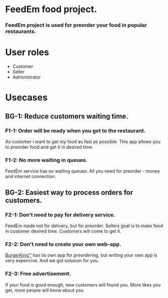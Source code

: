 <h1 align="left">
   FeedEm food project.
</h1>

### FeedEm project is used for preorder your food in popular restaurants.

# User roles

* Customer
* Seller
* Administrator

# Usecases

## BG-1: Reduce customers waiting time.

### F1-1: Order will be ready when you get to the restaurant.

As customer i want to get my food as fast as possible.
This app allows you to preorder food and get it in desired time.

### F1-2: No more waiting in queues.

FeedEm service has *no* waiting queues. 
All you need for preorder - money and internet connection.

## BG-2: Easiest way to process orders for customers.

### F2-1: Don't need to pay for delivery service.

FeedEm made not for delivery, but for preorder.
Sellers goal is to make food in customer desired time. 
Customers will come to get it.

### F2-2: Don't need to create your own web-app.

<a href="https://www.bk.com">BurgerKing™</a> has its own app for preordering,
but writing your own app is very expencive.
And we got solusion for you.

### F2-3: Free advertisement. 
If your food is good enough, new customers will found you. 
More likes you get, more people will know about you. 

